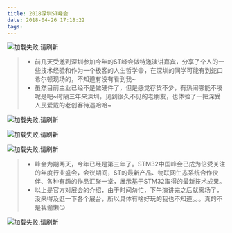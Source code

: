 ```yaml
---
title: 2018深圳ST峰会
date: 2018-04-26 17:18:22
tags:
---
```

![加载失败,请刷新](/img/st0.jpg)

> * 前几天受邀到深圳参加今年的ST峰会做特邀演讲嘉宾，分享了个人的一些技术经验和作为一个极客的人生哲学😄，在深圳的同学可能有到蛇口希尔顿现场的，不知道有没有看到我~
> * 虽然目前主业已经不是做硬件了，但是感觉存货不少，有热闹哪能不凑呢是吧~时隔三年来深圳，见到很久不见的老朋友，也体验了一把深受人民爱戴的老创客待遇哈哈~

![加载失败,请刷新](/img/st1.jpg)

![加载失败,请刷新](/img/st2.jpg)

![加载失败,请刷新](/img/st3.jpg)

<!--more-->

> * 峰会为期两天，今年已经是第三年了。STM32中国峰会已成为倍受关注的年度行业盛会，会议期间，ST的最新产品、物联网生态系统合作伙伴、各种有趣的作品汇聚一堂，展示基于STM32取得的最新技术成果。
> * 以上是官方对展会的介绍，由于时间匆忙，下午演讲完之后就离场了，没来得及逛一下各个展台，所以具体有啥好玩的我也不知道。。。真的不是我偷懒😏

![加载失败,请刷新](/img/st4.jpg)
